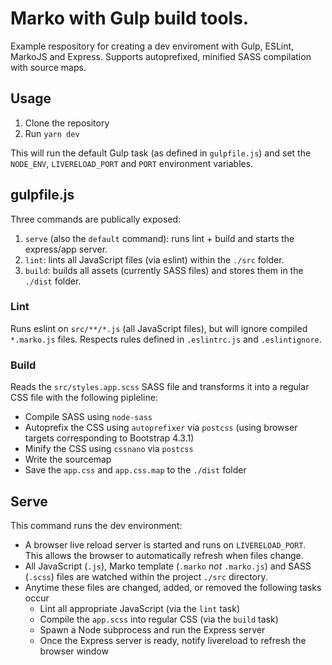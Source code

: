# Marko with Gulp build tools.
Example respository for creating a dev enviroment with Gulp, ESLint, MarkoJS and Express. Supports autoprefixed, minified SASS compilation with source maps.

## Usage
1. Clone the repository
2. Run `yarn dev`

This will run the default Gulp task (as defined in `gulpfile.js`) and set the `NODE_ENV`, `LIVERELOAD_PORT` and `PORT` environment variables.

## gulpfile.js
Three commands are publically exposed:
1. `serve` (also the `default` command): runs lint + build and starts the express/app server.
2. `lint`: lints all JavaScript files (via eslint) within the `./src` folder.
3. `build`: builds all assets (currently SASS files) and stores them in the `./dist` folder.

### Lint
Runs eslint on `src/**/*.js` (all JavaScript files), but will ignore compiled `*.marko.js` files. Respects rules defined in `.eslintrc.js` and `.eslintignore`.

### Build
Reads the `src/styles.app.scss` SASS file and transforms it into a regular CSS file with the following pipleline:
- Compile SASS using `node-sass`
- Autoprefix the CSS using `autoprefixer` via `postcss` (using browser targets corresponding to Bootstrap 4.3.1)
- Minify the CSS using `cssnano` via `postcss`
- Write the sourcemap
- Save the `app.css` and `app.css.map` to the `./dist` folder

## Serve
This command runs the dev environment:
- A browser live reload server is started and runs on `LIVERELOAD_PORT`. This allows the browser to automatically refresh when files change.
- All JavaScript (`.js`), Marko template (`.marko` _not_ `.marko.js`) and SASS (`.scss`) files are watched within the project `./src` directory.
- Anytime these files are changed, added, or removed the following tasks occur
  - Lint all appropriate JavaScript (via the `lint` task)
  - Compile the `app.scss` into regular CSS (via the `build` task)
  - Spawn a Node subprocess and run the Express server
  - Once the Express server is ready, notify livereload to refresh the browser window
